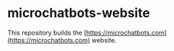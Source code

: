 # microchatbots-website

This repository builds the [https://microchatbots.com](https://microchatbots.com) website.
